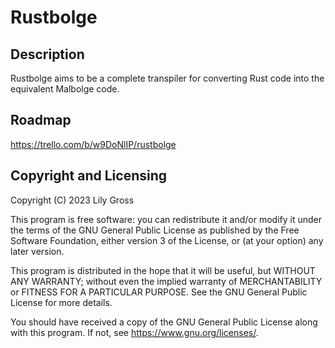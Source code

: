# Rustbolge
## Description
Rustbolge aims to be a complete transpiler for converting Rust code into the equivalent Malbolge code.

## Roadmap
https://trello.com/b/w9DoNlIP/rustbolge

## Copyright and Licensing
Copyright (C) 2023  Lily Gross

This program is free software: you can redistribute it and/or modify
it under the terms of the GNU General Public License as published by
the Free Software Foundation, either version 3 of the License, or
(at your option) any later version.

This program is distributed in the hope that it will be useful,
but WITHOUT ANY WARRANTY; without even the implied warranty of
MERCHANTABILITY or FITNESS FOR A PARTICULAR PURPOSE.  See the
GNU General Public License for more details.

You should have received a copy of the GNU General Public License
along with this program.  If not, see https://www.gnu.org/licenses/.

